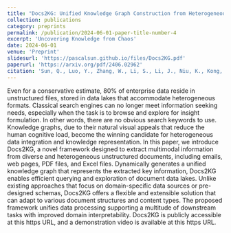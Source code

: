 ```yaml
---
title: "Docs2KG: Unified Knowledge Graph Construction from Heterogeneous Documents Assisted by Large Language Models"
collection: publications
category: preprints
permalink: /publication/2024-06-01-paper-title-number-4
excerpt: 'Uncovering Knowledge from Chaos'
date: 2024-06-01
venue: 'Preprint'
slidesurl: 'https://pascalsun.github.io/files/Docs2KG.pdf'
paperurl: 'https://arxiv.org/pdf/2406.02962'
citation: 'Sun, Q., Luo, Y., Zhang, W., Li, S., Li, J., Niu, K., Kong, X., & Liu, W. Docs2KG: Unified Knowledge Graph Construction from Heterogeneous Documents Assisted by Large Language Models. arXiv:2406.02962 [cs.CL].'
---
```


Even for a conservative estimate, 80% of enterprise data reside in unstructured files, stored in data lakes that
accommodate heterogeneous formats. Classical search engines can no longer meet information seeking needs, especially
when the task is to browse and explore for insight formulation. In other words, there are no obvious search keywords to
use. Knowledge graphs, due to their natural visual appeals that reduce the human cognitive load, become the winning
candidate for heterogeneous data integration and knowledge representation.
In this paper, we introduce Docs2KG, a novel framework designed to extract multimodal information from diverse and
heterogeneous unstructured documents, including emails, web pages, PDF files, and Excel files. Dynamically generates a
unified knowledge graph that represents the extracted key information, Docs2KG enables efficient querying and
exploration of document data lakes. Unlike existing approaches that focus on domain-specific data sources or
pre-designed schemas, Docs2KG offers a flexible and extensible solution that can adapt to various document structures
and content types. The proposed framework unifies data processing supporting a multitude of downstream tasks with
improved domain interpretability. Docs2KG is publicly accessible at this https URL, and a demonstration video is
available at this https URL.
